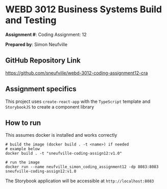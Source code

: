 # WEBD 3012 Business Systems Build and Testing
__Assignment #__: Coding Assignment: 12

__Prepared by__: Simon Neufville

## GitHub Repository Link
https://github.com/sneufville/webd-3012-coding-assignment12-cra

## Assignment specifics

This project uses `create-react-app` with the `TypeScript` template and `StorybookJS` to create a component library

## How to run

This assumes docker is installed and works correctly

```shell
# build the image (docker build . -t <name>) if needed
# example below
docker build . -t "sneufville-coding-assign12:v1.0"
```

```shell
# run the image
docker run --name neufville_simon_coding_assignment12 -dp 8083:8083 sneufville-coding-assign12:v1.0
```

The Storybook application will be accessible at `http://localhost:8083`
